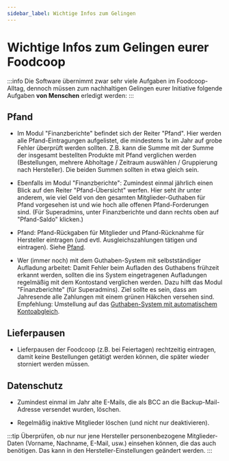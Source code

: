 ```yaml
---
sidebar_label: Wichtige Infos zum Gelingen
---
```


# Wichtige Infos zum Gelingen eurer Foodcoop

:::info
Die Software übernimmt zwar sehr viele Aufgaben im Foodcoop-Alltag, dennoch müssen zum nachhaltigen Gelingen eurer Initiative folgende Aufgaben **von Menschen** erledigt werden:
:::

## Pfand

* Im Modul "Finanzberichte" befindet sich der Reiter "Pfand". Hier werden alle Pfand-Eintragungen aufgelistet, die mindestens 1x im Jahr auf grobe Fehler überprüft werden sollten. Z.B. kann die Summe mit der Summe der insgesamt bestellten Produkte mit Pfand verglichen werden (Bestellungen, mehrere Abholtage / Zeitraum auswählen / Gruppierung nach Hersteller). Die beiden Summen sollten in etwa gleich sein.

* Ebenfalls im Modul "Finanzberichte": Zumindest einmal jährlich einen Blick auf den Reiter "Pfand-Übersicht" werfen. Hier seht ihr unter anderem, wie viel Geld von den gesamten Mitglieder-Guthaben für Pfand vorgesehen ist und wie hoch alle offenen Pfand-Forderungen sind. (Für Superadmins, unter Finanzberichte und dann rechts oben auf "Pfand-Saldo" klicken.)

* Pfand: Pfand-Rückgaben für Mitglieder und Pfand-Rücknahme für Hersteller eintragen (und evtl. Ausgleichszahlungen tätigen und eintragen). Siehe [Pfand](/bestellabwicklung/pfand).

* Wer (immer noch) mit dem Guthaben-System mit selbstständiger Aufladung arbeitet: Damit Fehler beim Aufladen des Guthabens frühzeit erkannt werden, sollten die ins System eingetragenen Aufladungen regelmäßig mit dem Kontostand verglichen werden. Dazu hilft das Modul "Finanzberichte" (für Superadmins). Ziel sollte es sein, dass am Jahresende alle Zahlungen mit einem grünen Häkchen versehen sind. Empfehlung: Umstellung auf das [Guthaben-System mit automatischem Kontoabgleich](/guthaben/automatischer-kontoabgleich).

## Lieferpausen

* Lieferpausen der Foodcoop (z.B. bei Feiertagen) rechtzeitig eintragen, damit keine Bestellungen getätigt werden können, die später wieder storniert werden müssen.

## Datenschutz

* Zumindest einmal im Jahr alte E-Mails, die als BCC an die Backup-Mail-Adresse versendet wurden, löschen.

* Regelmäßig inaktive Mitglieder löschen (und nicht nur deaktivieren).

:::tip
Überprüfen, ob nur nur jene Hersteller personenbezogene Mitglieder-Daten (Vorname, Nachname, E-Mail, usw.) einsehen können, die das auch benötigen. Das kann in den Hersteller-Einstellungen geändert werden.
:::


